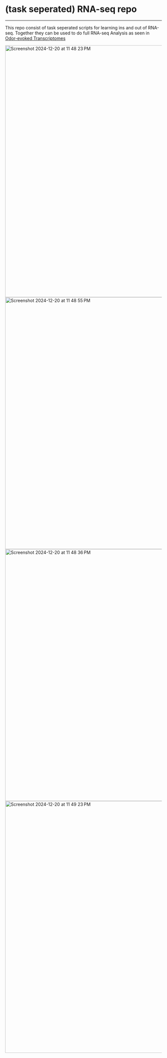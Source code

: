 # (task seperated) RNA-seq repo 

---
This repo consist of task seperated  scripts  for learning ins and out of RNA-seq. Together they can be used to do full RNA-seq Analysis as seen in [Odor-evoked Transcriptomes ](https://journals.plos.org/plosone/article?id=10.1371/journal.pone.0293018)


<img width="808" alt="Screenshot 2024-12-20 at 11 48 23 PM" src="https://github.com/user-attachments/assets/4bf6fb38-1fc0-43b0-8574-708836786932" />

<img width="808" alt="Screenshot 2024-12-20 at 11 48 55 PM" src="https://github.com/user-attachments/assets/e099f7c4-7704-4b0d-8688-4b68ecb34159" />
<img width="808" alt="Screenshot 2024-12-20 at 11 48 36 PM" src="https://github.com/user-attachments/assets/16a3c028-7a1a-4cd9-92e7-1c91f0f6d158" />
<img width="808" alt="Screenshot 2024-12-20 at 11 49 23 PM" src="https://github.com/user-attachments/assets/7824981c-34d7-4ded-884d-690c2033038a" />
